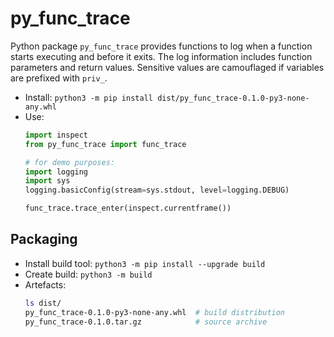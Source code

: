 # py_func_trace
Python package `py_func_trace` provides functions to log when a function
starts executing and before it exits. The log information includes
function parameters and return values. Sensitive values are camouflaged if
variables are prefixed with `priv_`.

- Install: `python3 -m pip install dist/py_func_trace-0.1.0-py3-none-any.whl`
- Use:
  ```python
  import inspect
  from py_func_trace import func_trace

  # for demo purposes:
  import logging
  import sys
  logging.basicConfig(stream=sys.stdout, level=logging.DEBUG)

  func_trace.trace_enter(inspect.currentframe())
  ```

## Packaging
- Install build tool: `python3 -m pip install --upgrade build`
- Create build: `python3 -m build`
- Artefacts:
  ```bash
  ls dist/
  py_func_trace-0.1.0-py3-none-any.whl  # build distribution
  py_func_trace-0.1.0.tar.gz            # source archive
  ```
